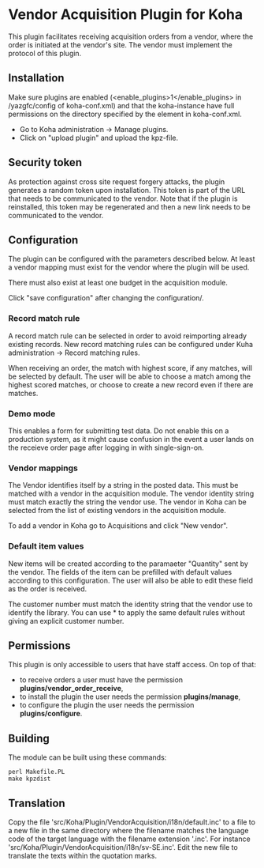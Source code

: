 # Vendor Acquisition Plugin for Koha

This plugin facilitates receiving acquisition orders from a vendor,
where the order is initiated at the vendor's site.  The vendor must
implement the protocol of this plugin.

## Installation

Make sure plugins are enabled (<enable_plugins>1</enable_plugins> in
/yazgfc/config of koha-conf.xml) and that the koha-instance have full
permissions on the directory specified by the element <pluginsdir/> in
koha-conf.xml.

* Go to Koha administration -> Manage plugins.
* Click on "upload plugin" and upload the kpz-file.

## Security token

As protection against cross site request forgery attacks, the plugin
generates a random token upon installation.  This token is part of the
URL that needs to be communicated to the vendor.  Note that if the
plugin is reinstalled, this token may be regenerated and then a new
link needs to be communicated to the vendor.

## Configuration

The plugin can be configured with the parameters described below.  At
least a vendor mapping must exist for the vendor where the plugin will
be used.

There must also exist at least one budget in the acquisition module.

Click "save configuration" after changing the configuration/.

### Record match rule

A record match rule can be selected in order to avoid reimporting
already existing records.  New record matching rules can be configured
under Kuha administration -> Record matching rules.

When receiving an order, the match with highest score, if any matches,
will be selected by default.  The user will be able to choose a
match among the highest scored matches, or choose to create a new
record even if there are matches.

### Demo mode

This enables a form for submitting test data.  Do not enable this on a
production system, as it might cause confusion in the event a user
lands on the receieve order page after logging in with single-sign-on.


### Vendor mappings

The Vendor identifies itself by a string in the posted data.  This
must be matched with a vendor in the acquisition module.  The vendor
identity string must match exactly the string the vendor use.  The
vendor in Koha can be selected from the list of existing vendors in
the acquisition module.


To add a vendor in Koha go to Acquisitions and click "New vendor".

### Default item values

New items will be created according to the paramaeter "Quantity" sent
by the vendor.  The fields of the item can be prefilled with default
values according to this configuration.  The user will also be able to
edit these field as the order is received.

The customer number must match the identity string that the vendor use
to identify the library.  You can use * to apply the same default
rules without giving an explicit customer number.

## Permissions

This plugin is only accessible to users that have staff access.  On top of that:

- to receive orders a user must have the permission **plugins/vendor_order_receive**,
- to install the plugin the user needs the permission **plugins/manage**,
- to configure the plugin the user needs the permission **plugins/configure**.

## Building

The module can be built using these commands:

    perl Makefile.PL
    make kpzdist

## Translation

Copy the file 'src/Koha/Plugin/VendorAcquisition/i18n/default.inc' to
a file to a new file in the same directory where the filename matches
the language code of the target language with the filename extension
'.inc'. For instance
'src/Koha/Plugin/VendorAcquisition/i18n/sv-SE.inc'.  Edit the new file
to translate the texts within the quotation marks.
